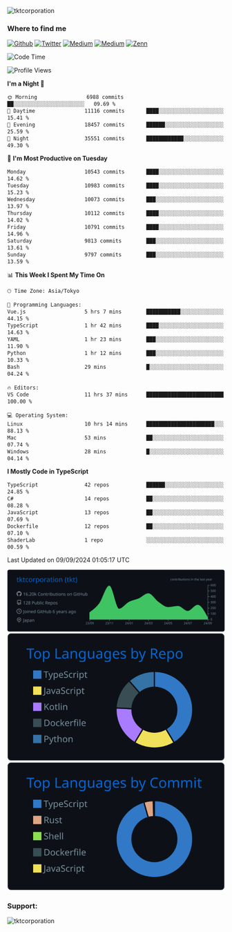 <p align="left"> <img src="https://komarev.com/ghpvc/?username=tktcorporation&label=Profile%20views&color=0e75b6&style=flat" alt="tktcorporation" /> </p>

<h3>Where to find me</h3>
<p>
<a href="https://github.com/tktcorporation" target="_blank"><img alt="Github" src="https://img.shields.io/badge/GitHub-%2312100E.svg?&style=for-the-badge&logo=Github&logoColor=white" /></a>
<a href="https://twitter.com/tktcorporation" target="_blank"><img alt="Twitter" src="https://img.shields.io/badge/twitter-%231DA1F2.svg?&style=for-the-badge&logo=twitter&logoColor=white" /></a>
<a href="https://www.linkedin.com/in/tktcorporation" target="_blank"><img alt="Medium" src="https://img.shields.io/badge/linkdin-0a66c2.svg?&style=for-the-badge&logo=linkedin&logoColor=white" /></a>
<a href="https://qiita.com/tktcorporation" target="_blank"><img alt="Medium" src="https://img.shields.io/badge/qiita-55C500.svg?&style=for-the-badge&logo=qiita&logoColor=white" /></a>
<a href="https://zenn.dev/tktcorporation" target="_blank"><img alt="Zenn" src="https://img.shields.io/badge/Zenn-3EA8FF.svg?&style=for-the-badge&logo=Zenn&logoColor=white" /></a>
</p>
  
<!--START_SECTION:waka-->
![Code Time](http://img.shields.io/badge/Code%20Time-1%2C711%20hrs%2013%20mins-blue)

![Profile Views](http://img.shields.io/badge/Profile%20Views-0-blue)

**I'm a Night 🦉** 

```text
🌞 Morning                6988 commits        ██░░░░░░░░░░░░░░░░░░░░░░░   09.69 % 
🌆 Daytime                11116 commits       ████░░░░░░░░░░░░░░░░░░░░░   15.41 % 
🌃 Evening                18457 commits       ██████░░░░░░░░░░░░░░░░░░░   25.59 % 
🌙 Night                  35551 commits       ████████████░░░░░░░░░░░░░   49.30 % 
```
📅 **I'm Most Productive on Tuesday** 

```text
Monday                   10543 commits       ████░░░░░░░░░░░░░░░░░░░░░   14.62 % 
Tuesday                  10983 commits       ████░░░░░░░░░░░░░░░░░░░░░   15.23 % 
Wednesday                10073 commits       ███░░░░░░░░░░░░░░░░░░░░░░   13.97 % 
Thursday                 10112 commits       ████░░░░░░░░░░░░░░░░░░░░░   14.02 % 
Friday                   10791 commits       ████░░░░░░░░░░░░░░░░░░░░░   14.96 % 
Saturday                 9813 commits        ███░░░░░░░░░░░░░░░░░░░░░░   13.61 % 
Sunday                   9797 commits        ███░░░░░░░░░░░░░░░░░░░░░░   13.59 % 
```


📊 **This Week I Spent My Time On** 

```text
🕑︎ Time Zone: Asia/Tokyo

💬 Programming Languages: 
Vue.js                   5 hrs 7 mins        ███████████░░░░░░░░░░░░░░   44.15 % 
TypeScript               1 hr 42 mins        ████░░░░░░░░░░░░░░░░░░░░░   14.63 % 
YAML                     1 hr 23 mins        ███░░░░░░░░░░░░░░░░░░░░░░   11.90 % 
Python                   1 hr 12 mins        ███░░░░░░░░░░░░░░░░░░░░░░   10.33 % 
Bash                     29 mins             █░░░░░░░░░░░░░░░░░░░░░░░░   04.24 % 

🔥 Editors: 
VS Code                  11 hrs 37 mins      █████████████████████████   100.00 % 

💻 Operating System: 
Linux                    10 hrs 14 mins      ██████████████████████░░░   88.13 % 
Mac                      53 mins             ██░░░░░░░░░░░░░░░░░░░░░░░   07.74 % 
Windows                  28 mins             █░░░░░░░░░░░░░░░░░░░░░░░░   04.14 % 
```

**I Mostly Code in TypeScript** 

```text
TypeScript               42 repos            ██████░░░░░░░░░░░░░░░░░░░   24.85 % 
C#                       14 repos            ██░░░░░░░░░░░░░░░░░░░░░░░   08.28 % 
JavaScript               13 repos            ██░░░░░░░░░░░░░░░░░░░░░░░   07.69 % 
Dockerfile               12 repos            ██░░░░░░░░░░░░░░░░░░░░░░░   07.10 % 
ShaderLab                1 repo              ░░░░░░░░░░░░░░░░░░░░░░░░░   00.59 % 
```




 Last Updated on 09/09/2024 01:05:17 UTC
<!--END_SECTION:waka-->

[![](https://raw.githubusercontent.com/tktcorporation/tktcorporation/master/profile-summary-card-output/github_dark/0-profile-details.svg)](https://github.com/vn7n24fzkq/github-profile-summary-cards)
[![](https://raw.githubusercontent.com/tktcorporation/tktcorporation/master/profile-summary-card-output/github_dark/1-repos-per-language.svg)](https://github.com/vn7n24fzkq/github-profile-summary-cards) [![](https://raw.githubusercontent.com/tktcorporation/tktcorporation/master/profile-summary-card-output/github_dark/2-most-commit-language.svg)](https://github.com/vn7n24fzkq/github-profile-summary-cards)

<h3 align="left">Support:</h3>
<p><a href="https://www.buymeacoffee.com/tktcorporation"> <img align="left" src="https://cdn.buymeacoffee.com/buttons/v2/default-yellow.png" height="50" width="210" alt="tktcorporation" /></a></p><br><br>
